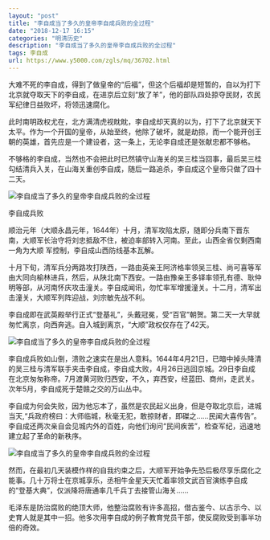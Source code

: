 ```yaml
---
layout: "post"
title: "李自成当了多久的皇帝李自成兵败的全过程"
date: "2018-12-17 16:15"
categories: "明清历史"
description: "李自成当了多久的皇帝李自成兵败的全过程"
tags: 李自成
url: https://www.y5000.com/zgls/mq/36702.html
---
```






大难不死的李自成，得到了做皇帝的“后福”，但这个后福却是短暂的，自以为打下北京就夺取天下的李自成，在进京后立刻“放了羊”，他的部队四处掠夺民财，农民军纪律日益败坏，将领迅速腐化。

此时南明政权尤在，北方满清虎视眈眈，李自成却天真的以为，打下了北京就天下太平。作为一个开国的皇帝，从始至终，他除了破坏，就是劫掠，而一个能开创王朝的英雄，首先应是一个建设者，这一条上，无论李自成还是张献忠都不够格。  

不够格的李自成，当然也不会把此时已然镇守山海关的吴三桂当回事，最后吴三桂勾结清兵入关，在山海关重创李自成，随后一路追杀，李自成这个皇帝只做了四十二天。  

![李自成当了多久的皇帝李自成兵败的全过程](https://img.y5000.com/uploads/allimg/181105/e20356f21fba88704eeb16fbc3470a14.jpg)

李自成兵败

顺治元年（大顺永昌元年，1644年）十月，清军攻陷太原，随即分兵南下晋东南，大顺军长治守将刘忠抵敌不住，被迫率部转入河南。至此，山西全省仅剩西南一角为大顺
军控制，李自成山西防线基本瓦解。

十月下旬，清军兵分两路攻打陕西，一路由英亲王阿济格率领吴三桂、尚可喜等军由大同向榆林进兵，然后，从陕北南下西安。一路由豫亲王多铎率领孔有德、耿仲明等部，从河南怀庆攻击潼关。李自成闻讯，勿忙率军增援潼关。十二月，清军出击潼关，大顺军列阵迎战，刘宗敏先战不利。  

李自成即在武英殿举行正式“登基礼”，头戴冠冕，受“百官”朝贺。第二天一大早就匆忙离京，向西奔逃。自入城到离京，“大顺”政权仅存在了42天。

![李自成当了多久的皇帝李自成兵败的全过程](https://img.y5000.com/uploads/allimg/181105/2849f410f904b1ec0bee37b1b7aac102.jpg)

李自成兵败如山倒，溃败之速实在是出人意料。1644年4月21日，已暗中掉头降清的吴三桂与清军联手夹击李自成，李自成大败，4月26日逃回京城。29日李自成在北京匆匆称帝。7月渡黄河败归西安，不久，弃西安，经蓝田、商州，走武关。次年5月，李自成死于楚赣之交的万山丛中。

李自成为何会失败，因为他忘本了，虽然是农民起义出身，但是夺取北京后，进城当天,“兵政府榜曰：大师临城，秋毫无犯，敢掠财者，即磔之……民闻大喜传告”。李自成还两次亲自会见城内外的百姓，向他们询问“民间疾苦”，检查军纪，迅速地建立起了革命的新秩序。  

![李自成当了多久的皇帝李自成兵败的全过程](https://img.y5000.com/uploads/allimg/181105/c44f655c03d8ac2d08ae1d5da23e8ad2.jpg)

然而，在最初几天装模作样的自我约束之后，大顺军开始争先恐后极尽享乐腐化之能事。几十万将士在京城享乐，丞相牛金星天天忙着率领文武百官演练李自成的“登基大典”，仅派降将唐通率几千兵丁去接管山海关……

毛泽东是防治腐败的绝顶大师，他整治腐败有许多高招，借古鉴今、以古示今、以史育人就是其中一招。他多次用李自成的例子教育党员干部，使反腐败受到事半功倍的奇效。  

  
